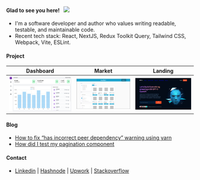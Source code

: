 #### Glad to see you here! &nbsp; <img src="https://media.giphy.com/media/hvRJCLFzcasrR4ia7z/giphy.gif" width="25"> </samp> 
- I'm a software developer and author who values writing readable, testable, and maintainable code.
- Recent tech stack: React, NextJS, Redux Toolkit Query, Tailwind CSS, Webpack, Vite, ESLint.

#### Project

Dashboard               |Market                   |Landing
:-------------------------:|:-------------------------:|:-------------------------:
<a href="https://github.com/serdarsen/next-dashboard-playground"><img src="https://raw.githubusercontent.com/serdarsen/next-dashboard-playground/main/docs/screenshot.png" /></a> | <a href="https://github.com/serdarsen/getir_market"><img src="https://raw.githubusercontent.com/serdarsen/getir_market/main/docs/screenshot.png" /></a> | <a href="https://github.com/serdarsen/project_modern_ui_ux_gpt3"><img src="https://raw.githubusercontent.com/serdarsen/project_modern_ui_ux_gpt3/main/screenshot.png" /></a>

#### Blog
- [How to fix “has incorrect peer dependency” warning using yarn](https://serdarsen.hashnode.dev/how-to-fix-has-incorrect-peer-dependency-warning-using-yarn)
- [How did I test my pagination component](https://serdarsen.hashnode.dev/how-did-i-test-my-pagination-component)

#### Contact
- [Linkedin](https://www.linkedin.com/in/serdarsen/) | [Hashnode](https://serdarsen.hashnode.dev) | [Upwork](https://www.upwork.com/freelancers/~015159888eed8d6fc4) | [Stackoverflow](https://stackoverflow.com/users/5994546/serdarsen)


